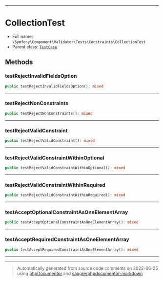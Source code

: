 ***

# CollectionTest





* Full name: `\Symfony\Component\Validator\Tests\Constraints\CollectionTest`
* Parent class: [`TestCase`](../../../../../PHPUnit/Framework/TestCase.md)




## Methods


### testRejectInvalidFieldsOption



```php
public testRejectInvalidFieldsOption(): mixed
```











***

### testRejectNonConstraints



```php
public testRejectNonConstraints(): mixed
```











***

### testRejectValidConstraint



```php
public testRejectValidConstraint(): mixed
```











***

### testRejectValidConstraintWithinOptional



```php
public testRejectValidConstraintWithinOptional(): mixed
```











***

### testRejectValidConstraintWithinRequired



```php
public testRejectValidConstraintWithinRequired(): mixed
```











***

### testAcceptOptionalConstraintAsOneElementArray



```php
public testAcceptOptionalConstraintAsOneElementArray(): mixed
```











***

### testAcceptRequiredConstraintAsOneElementArray



```php
public testAcceptRequiredConstraintAsOneElementArray(): mixed
```











***


***
> Automatically generated from source code comments on 2022-06-25 using [phpDocumentor](http://www.phpdoc.org/) and [saggre/phpdocumentor-markdown](https://github.com/Saggre/phpDocumentor-markdown)
